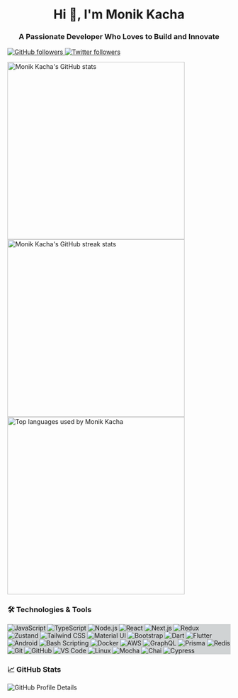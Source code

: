 <h1 align="center">Hi 👋, I'm Monik Kacha</h1>
<h3 align="center">A Passionate Developer Who Loves to Build and Innovate</h3>

<p align="">
  <a href="https://github.com/monikkacha">
    <img src="https://img.shields.io/github/followers/monikkacha?label=Follow&style=social" alt="GitHub followers">
  </a>
  <a href="https://twitter.com/monikkacha">
    <img src="https://img.shields.io/twitter/follow/monikkacha?label=Follow&style=social" alt="Twitter followers">
  </a>
</p>

<div align="">
  <img src="https://github-readme-stats.vercel.app/api?username=monikkacha&show_icons=true&theme=default" alt="Monik Kacha's GitHub stats" width="400">
  <img src="https://github-readme-streak-stats.herokuapp.com/?user=monikkacha&theme=default" alt="Monik Kacha's GitHub streak stats" width="400">
  <img src="https://github-readme-stats.vercel.app/api/top-langs?username=monikkacha&show_icons=true&locale=en&layout=compact&theme=default" alt="Top languages used by Monik Kacha" width="400">
</div>

### 🛠️ Technologies & Tools

<div align="" style="background-color: #D0D3D4;">
<img src="https://img.shields.io/badge/-JavaScript-FFFFFF?style=flat&logo=javascript&logoColor=F7DF1E" alt="JavaScript">
<img src="https://img.shields.io/badge/-TypeScript-FFFFFF?style=flat&logo=typescript&logoColor=3178C6" alt="TypeScript">
<img src="https://img.shields.io/badge/-Node.js-FFFFFF?style=flat&logo=node.js&logoColor=339933" alt="Node.js">
<img src="https://img.shields.io/badge/-React-FFFFFF?style=flat&logo=react&logoColor=61DAFB" alt="React">
<img src="https://img.shields.io/badge/-Next.js-FFFFFF?style=flat&logo=next.js&logoColor=000000" alt="Next.js">
<img src="https://img.shields.io/badge/-Redux-FFFFFF?style=flat&logo=redux&logoColor=764ABC" alt="Redux">
<img src="https://img.shields.io/badge/-Zustand-FFFFFF?style=flat&logo=zustand&logoColor=000000" alt="Zustand">
<img src="https://img.shields.io/badge/-Tailwind%20CSS-FFFFFF?style=flat&logo=tailwind-css&logoColor=38B2AC" alt="Tailwind CSS">
<img src="https://img.shields.io/badge/-Material%20UI-FFFFFF?style=flat&logo=material-ui&logoColor=0081CB" alt="Material UI">
<img src="https://img.shields.io/badge/-Bootstrap-FFFFFF?style=flat&logo=bootstrap&logoColor=7952B3" alt="Bootstrap">
<img src="https://img.shields.io/badge/-Dart-FFFFFF?style=flat&logo=dart&logoColor=0175C2" alt="Dart">
<img src="https://img.shields.io/badge/-Flutter-FFFFFF?style=flat&logo=flutter&logoColor=4285f4" alt="Flutter">
<img src="https://img.shields.io/badge/-Android-FFFFFF?style=flat&logo=android&logoColor=3DDC84" alt="Android">
<img src="https://img.shields.io/badge/-Bash_Scripting-FFFFFF?style=flat&logo=gnu-bash&logoColor=273746" alt="Bash Scripting">
<img src="https://img.shields.io/badge/-Docker-FFFFFF?style=flat&logo=docker&logoColor=2496ED" alt="Docker">
<img src="https://img.shields.io/badge/-AWS-FFFFFF?style=flat&logo=amazon-aws&logoColor=232F3E" alt="AWS">
<img src="https://img.shields.io/badge/-GraphQL-FFFFFF?style=flat&logo=graphql&logoColor=E10098" alt="GraphQL">
<img src="https://img.shields.io/badge/-Prisma-FFFFFF?style=flat&logo=prisma&logoColor=2D3748" alt="Prisma">
<img src="https://img.shields.io/badge/-Redis-FFFFFF?style=flat&logo=redis&logoColor=DC382D" alt="Redis">
<img src="https://img.shields.io/badge/-Git-FFFFFF?style=flat&logo=git&logoColor=F05032" alt="Git">
<img src="https://img.shields.io/badge/-GitHub-FFFFFF?style=flat&logo=github&logoColor=181717" alt="GitHub">
<img src="https://img.shields.io/badge/-VS%20Code-FFFFFF?style=flat&logo=visual-studio-code&logoColor=007ACC" alt="VS Code">
<img src="https://img.shields.io/badge/-Linux-FFFFFF?style=flat&logo=linux&logoColor=273746" alt="Linux">
<img src="https://img.shields.io/badge/-Mocha-FFFFFF?style=flat&logo=mocha&logoColor=8D6748" alt="Mocha">
<img src="https://img.shields.io/badge/-Chai-FFFFFF?style=flat&logo=chai&logoColor=A30701" alt="Chai">
<img src="https://img.shields.io/badge/-Cypress-FFFFFF?style=flat&logo=cypress&logoColor=17202C" alt="Cypress">
</div>



### 📈 GitHub Stats

<p align="">
  <img src="https://github-profile-summary-cards.vercel.app/api/cards/profile-details?username=monikkacha" alt="GitHub Profile Details">
</p>
